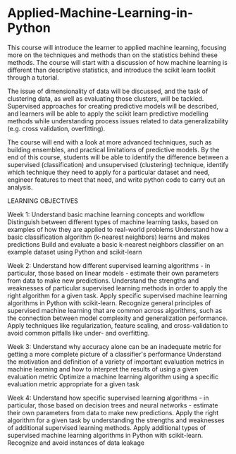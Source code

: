 # Applied-Machine-Learning-in-Python

This course will introduce the learner to applied machine learning, focusing more on the techniques and methods than on the statistics behind these methods. The course will start with a discussion of how machine learning is different than descriptive statistics, and introduce the scikit learn toolkit through a tutorial. 

The issue of dimensionality of data will be discussed, and the task of clustering data, as well as evaluating those clusters, will be tackled. Supervised approaches for creating predictive models will be described, and learners will be able to apply the scikit learn predictive modelling methods while understanding process issues related to data generalizability (e.g. cross validation, overfitting). 

The course will end with a look at more advanced techniques, such as building ensembles, and practical limitations of predictive models. By the end of this course, students will be able to identify the difference between a supervised (classification) and unsupervised (clustering) technique, identify which technique they need to apply for a particular dataset and need, engineer features to meet that need, and write python code to carry out an analysis. 

LEARNING OBJECTIVES

Week 1: 
Understand basic machine learning concepts and workflow
Distinguish between different types of machine learning tasks, based on examples of how they are applied to real-world problems
Understand how a basic classification algorithm (k-nearest neighbors) learns and makes predictions
Build and evaluate a basic k-nearest neighbors classifier on an example dataset using Python and scikit-learn

Week 2: 
Understand how different supervised learning algorithms - in particular, those based on linear models - estimate their own parameters from data to make new predictions.
Understand the strengths and weaknesses of particular supervised learning methods in order to apply the right algorithm for a given task.
Apply specific supervised machine learning algorithms in Python with scikit-learn.
Recognize general principles of supervised machine learning that are common across algorithms, such as the connection between model complexity and generalization performance.
Apply techniques like regularization, feature scaling, and cross-validation to avoid common pitfalls like under- and overfitting.

Week 3: 
Understand why accuracy alone can be an inadequate metric for getting a more complete picture of a classifier's performance
Understand the motivation and definition of a variety of important evaluation metrics in machine learning and how to interpret the results of using a given evaluation metric
Optimize a machine learning algorithm using a specific evaluation metric appropriate for a given task

Week 4: 
Understand how specific supervised learning algorithms - in particular, those based on decision trees and neural networks - estimate their own parameters from data to make new predictions.
Apply the right algorithm for a given task by understanding the strengths and weaknesses of additional supervised learning methods.
Apply additional types of supervised machine learning algorithms in Python with scikit-learn.
Recognize and avoid instances of data leakage

